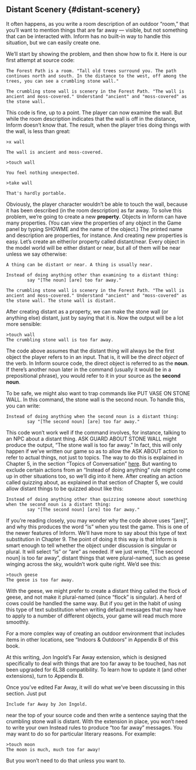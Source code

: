 ## Distant Scenery {#distant-scenery}

It often happens, as you write a room description of an outdoor “room,” that you’ll want to mention things that are far away — visible, but not something that can be interacted with. Inform has no built-in way to handle this situation, but we can easily create one.

We’ll start by showing the problem, and then show how to fix it. Here is our first attempt at source code:

```inform7
The Forest Path is a room. "Tall old trees surround you. The path continues north and south. In the distance to the west, off among the trees, you can see a crumbling stone wall."

The crumbling stone wall is scenery in the Forest Path. "The wall is ancient and moss-covered." Understand "ancient" and "moss-covered" as the stone wall.
```

This code is fine, up to a point. The player can now examine the wall. But while the room description indicates that the wall is off in the distance, Inform doesn’t know that. The result, when the player tries doing things with the wall, is less than great:

```
>x wall

The wall is ancient and moss-covered.

>touch wall

You feel nothing unexpected.

>take wall

That's hardly portable.
```

Obviously, the player character wouldn’t be able to touch the wall, because it has been described (in the room description) as far away. To solve this problem, we’re going to create a new **property**. Objects in Inform can have many properties. (You can view the properties of any object in the Game panel by typing SHOWME and the name of the object.) The printed name and description are properties, for instance. And creating new properties is easy. Let’s create an either/or property called distant/near. Every object in the model world will be either distant or near, but all of them will be near unless we say otherwise:

```inform7
A thing can be distant or near. A thing is usually near.

Instead of doing anything other than examining to a distant thing:
        say "[The noun] [are] too far away."

The crumbling stone wall is scenery in the Forest Path. "The wall is ancient and moss-covered." Understand "ancient" and "moss-covered" as the stone wall. The stone wall is distant.
```

After creating distant as a property, we can make the stone wall (or anything else) distant, just by saying that it is. Now the output will be a lot more sensible:

```
>touch wall
The crumbling stone wall is too far away.
```

The code above assumes that the distant thing will always be the first object the player refers to in an input. That is, it will be the _direct object_ of the verb. In Inform source code, the direct object is referred to as the **noun**. If there’s another noun later in the command (usually it would be in a prepositional phrase), you would refer to it in your source as the **second noun**.

To be safe, we might also want to trap commands like PUT VASE ON STONE WALL. In this command, the stone wall is the second noun. To handle this, you can write:

```inform7
Instead of doing anything when the second noun is a distant thing:
        say "[The second noun] [are] too far away."
```

This code won’t work well if the command involves, for instance, talking to an NPC about a distant thing. ASK GUARD ABOUT STONE WALL might produce the output, “The stone wall is too far away.” In fact, this will only happen if we’ve written our game so as to allow the ASK ABOUT action to refer to actual things, not just to topics. The way to do this is explained in Chapter 5, in the section “Topics of Conversation” [here](../chapter_5_creating_characters/conversations,_part_ii_asktellgiveshow.md#topics-of-conversation). But wanting to exclude certain actions from an “Instead of doing anything” rule might come up in other situations too, so we’ll dig into it here. After creating an action called quizzing about, as explained in that section of Chapter 5, we could allow distant things to be quizzed about like this:

```inform7
Instead of doing anything other than quizzing someone about something when the second noun is a distant thing:
        say "[The second noun] [are] too far away."
```

If you’re reading closely, you may wonder why the code above uses “[are]”, and why this produces the word “is” when you test the game. This is one of the newer features of Inform. We’ll have more to say about this type of text substitution in Chapter 9\. The point of doing it this way is that Inform is smart enough to tell whether the object under discussion is singular or plural. It will select “is” or “are” as needed. If we just wrote, “[The second noun] is too far away”, distant things that were plural-named, such as geese winging across the sky, wouldn’t work quite right. We’d see this:

```
>touch geese
The geese is too far away.
```

With the geese, we might prefer to create a distant thing called the flock of geese, and not make it plural-named (since “flock” is singular). A herd of cows could be handled the same way. But if you get in the habit of using this type of text substitution when writing default messages that may have to apply to a number of different objects, your game will read much more smoothly.

For a more complex way of creating an outdoor environment that includes items in other locations, see “Indoors &amp; Outdoors” in Appendix B of this book.

At this writing, Jon Ingold’s Far Away extension, which is designed specifically to deal with things that are too far away to be touched, has not been upgraded for 6L38 compatibility. To learn how to update it (and other extensions), turn to Appendix B.

Once you’ve edited Far Away, it will do what we’ve been discussing in this section. Just put

```inform7
Include far Away by Jon Ingold.
```

near the top of your source code and then write a sentence saying that the crumbling stone wall is distant. With the extension in place, you won’t need to write your own Instead rules to produce “too far away” messages. You may want to do so for particular literary reasons. For example:

```
>touch moon
The moon is much, much too far away!
```

But you won’t need to do that unless you want to.
